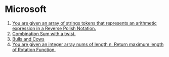 # Microsoft

1. [You are given an array of strings tokens that represents an arithmetic expression in a Reverse Polish Notation.](https://leetcode.com/problems/evaluate-reverse-polish-notation/)
2. [Combination Sum with a twist.](https://leetcode.com/problems/combination-sum-iii/)
3. [Bulls and Cows](https://leetcode.com/problems/bulls-and-cows/)
4. [You are given an integer array nums of length n. Return maximum length of Rotation Function.](https://leetcode.com/problems/rotate-function/)
